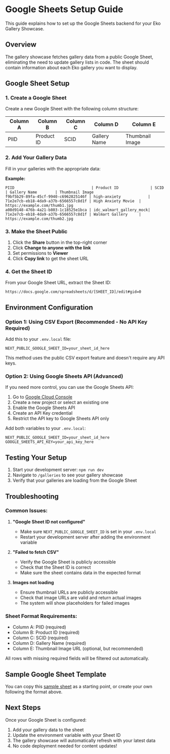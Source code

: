 # Google Sheets Setup Guide

This guide explains how to set up the Google Sheets backend for your Eko Gallery Showcase.

## Overview

The gallery showcase fetches gallery data from a public Google Sheet, eliminating the need to update gallery lists in code. The sheet should contain information about each Eko gallery you want to display.

## Google Sheet Setup

### 1. Create a Google Sheet

Create a new Google Sheet with the following column structure:

| Column A | Column B | Column C | Column D | Column E |
|----------|----------|----------|----------|----------|
| PIID | Product ID | SCID | Gallery Name | Thumbnail Image |

### 2. Add Your Gallery Data

Fill in your galleries with the appropriate data:

**Example:**
```
PIID                                  | Product ID              | SCID                                  | Gallery Name        | Thumbnail Image
f9bf5b29-89fa-45cf-9940-c6962825146f | high-anxiety            | 71e2e7cb-eb18-4da9-a37b-6566557c8d1f | High Anxiety Movie  | https://example.com/thumb1.jpg
a08d9148-476b-4a21-b803-1c18525e1bca | idc_walmart_gallery_mock| 71e2e7cb-eb18-4da9-a37b-6566557c8d1f | Walmart Gallery     | https://example.com/thumb2.jpg
```

### 3. Make the Sheet Public

1. Click the **Share** button in the top-right corner
2. Click **Change to anyone with the link**
3. Set permissions to **Viewer**
4. Click **Copy link** to get the sheet URL

### 4. Get the Sheet ID

From your Google Sheet URL, extract the Sheet ID:
```
https://docs.google.com/spreadsheets/d/[SHEET_ID]/edit#gid=0
```

## Environment Configuration

### Option 1: Using CSV Export (Recommended - No API Key Required)

Add this to your `.env.local` file:

```env
NEXT_PUBLIC_GOOGLE_SHEET_ID=your_sheet_id_here
```

This method uses the public CSV export feature and doesn't require any API keys.

### Option 2: Using Google Sheets API (Advanced)

If you need more control, you can use the Google Sheets API:

1. Go to [Google Cloud Console](https://console.cloud.google.com/)
2. Create a new project or select an existing one
3. Enable the Google Sheets API
4. Create an API Key credential
5. Restrict the API key to Google Sheets API only

Add both variables to your `.env.local`:

```env
NEXT_PUBLIC_GOOGLE_SHEET_ID=your_sheet_id_here
GOOGLE_SHEETS_API_KEY=your_api_key_here
```

## Testing Your Setup

1. Start your development server: `npm run dev`
2. Navigate to `/galleries` to see your gallery showcase
3. Verify that your galleries are loading from the Google Sheet

## Troubleshooting

### Common Issues:

1. **"Google Sheet ID not configured"**
   - Make sure `NEXT_PUBLIC_GOOGLE_SHEET_ID` is set in your `.env.local`
   - Restart your development server after adding the environment variable

2. **"Failed to fetch CSV"**
   - Verify the Google Sheet is publicly accessible
   - Check that the Sheet ID is correct
   - Make sure the sheet contains data in the expected format

3. **Images not loading**
   - Ensure thumbnail URLs are publicly accessible
   - Check that image URLs are valid and return actual images
   - The system will show placeholders for failed images

### Sheet Format Requirements:

- Column A: PIID (required)
- Column B: Product ID (required) 
- Column C: SCID (required)
- Column D: Gallery Name (required)
- Column E: Thumbnail Image URL (optional, but recommended)

All rows with missing required fields will be filtered out automatically.

## Sample Google Sheet Template

You can copy this [sample sheet](https://docs.google.com/spreadsheets/d/1example) as a starting point, or create your own following the format above.

## Next Steps

Once your Google Sheet is configured:

1. Add your gallery data to the sheet
2. Update the environment variable with your Sheet ID  
3. The gallery showcase will automatically refresh with your latest data
4. No code deployment needed for content updates! 